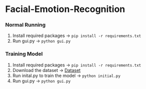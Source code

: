 # Facial-Emotion-Recognition
### Normal Running 
1. Install required packages -> `pip install -r requirements.txt`
2. Run gui.py  -> `python gui.py`

### Training Model
1. Install required packages -> `pip install -r requirements.txt`
2. Download the dataset -> [Dataset](https://drive.google.com/file/d/1O4czXcRR-3EvdogAisySdz4bd3rl723u/view)
3. Run inital.py to train the model -> `python initial.py`
4. Run gui.py  -> `python gui.py`